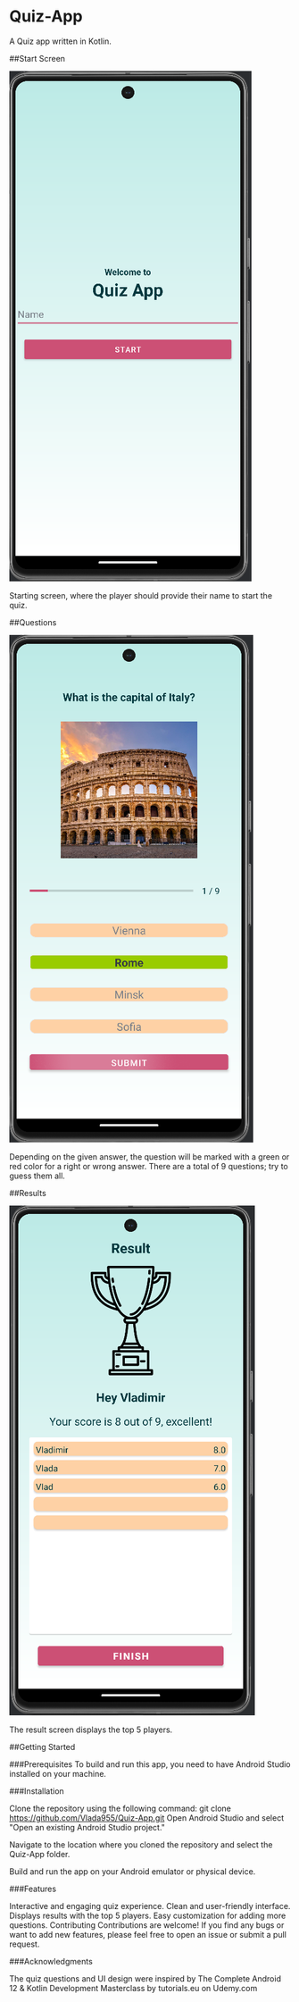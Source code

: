 # Quiz-App



A Quiz app written in Kotlin.


##Start Screen

![Start Screen](https://github.com/Vlada955/Quiz-App/blob/master/app/src/demo/startScreen.png)

Starting screen, where the player should provide their name to start the quiz.



##Questions


![Questions](https://github.com/Vlada955/Quiz-App/blob/master/app/src/demo/questionScreen.png)

Depending on the given answer, the question will be marked with a green or red color for a right or wrong answer. There are a total of 9 questions; try to guess them all.



##Results

![Results](https://github.com/Vlada955/Quiz-App/blob/master/app/src/demo/resultScreen.png)

The result screen displays the top 5 players.


##Getting Started

###Prerequisites
To build and run this app, you need to have Android Studio installed on your machine.

###Installation

Clone the repository using the following command:
git clone https://github.com/Vlada955/Quiz-App.git
Open Android Studio and select "Open an existing Android Studio project."

Navigate to the location where you cloned the repository and select the Quiz-App folder.

Build and run the app on your Android emulator or physical device.

###Features

Interactive and engaging quiz experience.
Clean and user-friendly interface.
Displays results with the top 5 players.
Easy customization for adding more questions.
Contributing
Contributions are welcome! If you find any bugs or want to add new features, please feel free to open an issue or submit a pull request.


###Acknowledgments

The quiz questions and UI design were inspired by The Complete Android 12 & Kotlin Development Masterclass by tutorials.eu on Udemy.com
